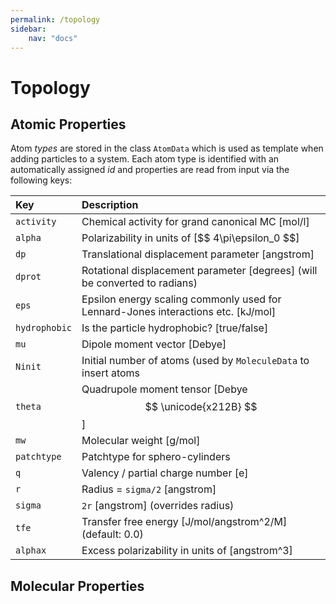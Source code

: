```yaml
---
permalink: /topology
sidebar:
    nav: "docs"
---
```

<script src="https://cdnjs.cloudflare.com/ajax/libs/mathjax/2.7.0/MathJax.js?config=TeX-AMS-MML_HTMLorMML" type="text/javascript"></script>

# Topology

## Atomic Properties

Atom _types_ are stored in the class `AtomData` which is used as template when adding particles to a system. Each atom type
is identified with an automatically assigned _id_ and properties are read from input via the following keys:

Key           | Description
:------------ | :-------------------------------------------------------
`activity`    | Chemical activity for grand canonical MC [mol/l]
`alpha`       | Polarizability in units of [$$ 4\pi\epsilon_0 \$$]
`dp`          | Translational displacement parameter [angstrom] 
`dprot`       | Rotational displacement parameter [degrees] (will be converted to radians)
`eps`         | Epsilon energy scaling commonly used for Lennard-Jones interactions etc. [kJ/mol] 
`hydrophobic` | Is the particle hydrophobic? [true/false]
`mu`          | Dipole moment vector [Debye]
`Ninit`       | Initial number of atoms (used by `MoleculeData` to insert atoms
`theta`       | Quadrupole moment tensor [Debye $$ \unicode{x212B} $$]
`mw`          | Molecular weight [g/mol]
`patchtype`   | Patchtype for sphero-cylinders
`q`           | Valency / partial charge number [e]
`r`           | Radius = `sigma/2` [angstrom]
`sigma`       | `2r` [angstrom] (overrides radius)
`tfe`         | Transfer free energy [J/mol/angstrom^2/M] (default: 0.0)
`alphax`      | Excess polarizability in units of [angstrom^3]

## Molecular Properties
